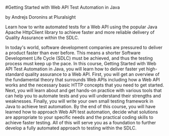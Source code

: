 #Getting Started with Web API Test Automation in Java

by Andrejs Doronins at Pluralsight

Learn how to write automated tests for a Web API using the popular Java Apache HttpClient library to achieve faster and more reliable delivery of Quality Assurance within the SDLC.

In today's world, software development companies are pressured to deliver a product faster than ever before. This means a shorter Software Development Life Cycle (SDLC) must be achieved, and thus the testing process must keep up the pace. In this course, Getting Started with Web API Test Automation in Java, you will learn how to deliver faster yet high-standard quality assurance to a Web API. First, you will get an overview of the fundamental theory that surrounds Web APIs including how a Web API works and the necessary basic HTTP concepts that you need to get started. Next, you will learn about and get hands-on practice with various tools that can help you to automate tests and you will understand their strengths and weaknesses. Finally, you will write your own small testing framework in Java to achieve test automation. By the end of this course, you will have learned how to approach Web API test automation, decide what solutions are appropriate to your specific needs and the practical coding skills to achieve faster testing. All of this will serve you as a foundation to further develop a fully automated approach to testing within the SDLC.